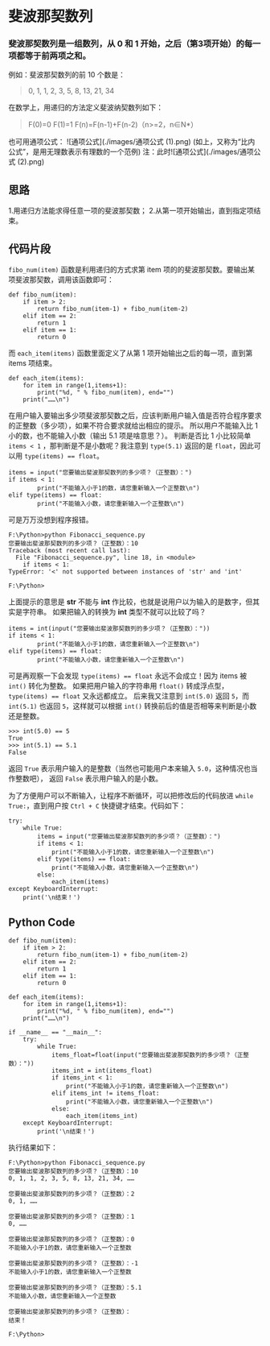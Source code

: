 # 斐波那契数列
### 斐波那契数列是一组数列，从 0 和 1 开始，之后（第3项开始）的每一项都等于前两项之和。
例如：斐波那契数列的前 10 个数是：
> 0, 1, 1, 2, 3, 5, 8, 13, 21, 34

在数学上，用递归的方法定义斐波纳契数列如下：
> F(0)=0
F(1)=1
F(n)=F(n-1)+F(n-2)（n>=2，n∈N*）

也可用通项公式：
![通项公式](./images/通项公式 (1).png)
(如上，又称为“比内公式”，是用无理数表示有理数的一个范例)
注：此时![通项公式](./images/通项公式 (2).png)
## 思路
1.用递归方法能求得任意一项的斐波那契数；
2.从第一项开始输出，直到指定项结束。

## 代码片段
`fibo_num(item)` 函数是利用递归的方式求第 item 项的的斐波那契数。要输出某项斐波那契数，调用该函数即可：
```
def fibo_num(item):
    if item > 2:
        return fibo_num(item-1) + fibo_num(item-2)
    elif item == 2:
        return 1
    elif item == 1:
        return 0
```
而 `each_item(items)` 函数里面定义了从第 1 项开始输出之后的每一项，直到第 items 项结束。
```
def each_item(items):
    for item in range(1,items+1):
        print("%d, " % fibo_num(item), end="")
    print("……\n")
```
在用户输入要输出多少项斐波那契数之后，应该判断用户输入值是否符合程序要求的正整数（多少项），如果不符合要求就给出相应的提示。
所以用户不能输入比 1 小的数，也不能输入小数（输出 5.1 项是啥意思？）。
判断是否比 1 小比较简单 `items < 1` ，那判断是不是小数呢？我注意到 `type(5.1)` 返回的是 `float`，因此可以用 `type(items) == float`。
```
items = input("您要输出斐波那契数列的多少项？（正整数）：")
if items < 1:
        print("不能输入小于1的数，请您重新输入一个正整数\n")
elif type(items) == float:
        print("不能输入小数，请您重新输入一个正整数\n")
```
可是万万没想到程序报错。
```
F:\Python>python Fibonacci_sequence.py
您要输出斐波那契数列的多少项？（正整数）：10
Traceback (most recent call last):
  File "Fibonacci_sequence.py", line 18, in <module>
    if items < 1:
TypeError: '<' not supported between instances of 'str' and 'int'

F:\Python>
```
上面提示的意思是 **str** 不能与 **int** 作比较，也就是说用户以为输入的是数字，但其实是字符串。
如果把输入的转换为 **int** 类型不就可以比较了吗？
```
items = int(input("您要输出斐波那契数列的多少项？（正整数）："))
if items < 1:
        print("不能输入小于1的数，请您重新输入一个正整数\n")
elif type(items) == float:
        print("不能输入小数，请您重新输入一个正整数\n")
```
可是再观察一下会发现 `type(items) == float` 永远不会成立！因为 items 被 `int()` 转化为整数。
如果把用户输入的字符串用 `float()` 转成浮点型，`type(items) == float` 又永远都成立。
后来我又注意到 `int(5.0)` 返回 `5`，而 `int(5.1)` 也返回 `5`，这样就可以根据 `int()` 转换前后的值是否相等来判断是小数还是整数。
```
>>> int(5.0) == 5
True
>>> int(5.1) == 5.1
False
```
返回 `True` 表示用户输入的是整数（当然也可能用户本来输入 `5.0`，这种情况也当作整数吧），
返回 `False` 表示用户输入的是小数。

为了方便用户可以不断输入，让程序不断循环，可以把修改后的代码放进 ``while True:``，直到用户按 `Ctrl + C` 快捷键才结束。代码如下：
```
try:
    while True:
        items = input("您要输出斐波那契数列的多少项？（正整数）：")
        if items < 1:
            print("不能输入小于1的数，请您重新输入一个正整数\n")
        elif type(items) == float:
            print("不能输入小数，请您重新输入一个正整数\n")
        else:
            each_item(items)
except KeyboardInterrupt:
    print('\n结束！')
```
## Python Code
```
def fibo_num(item):
    if item > 2:
        return fibo_num(item-1) + fibo_num(item-2)
    elif item == 2:
        return 1
    elif item == 1:
        return 0

def each_item(items):
    for item in range(1,items+1):
        print("%d, " % fibo_num(item), end="")
    print("……\n")

if __name__ == "__main__":
    try:
        while True:
            items_float=float(input("您要输出斐波那契数列的多少项？（正整数）："))
            items_int = int(items_float)
            if items_int < 1:
                print("不能输入小于1的数，请您重新输入一个正整数\n")
            elif items_int != items_float:
                print("不能输入小数，请您重新输入一个正整数\n")
            else:
                each_item(items_int)
    except KeyboardInterrupt:
        print('\n结束！')
```
执行结果如下：
```
F:\Python>python Fibonacci_sequence.py
您要输出斐波那契数列的多少项？（正整数）：10
0, 1, 1, 2, 3, 5, 8, 13, 21, 34, ……

您要输出斐波那契数列的多少项？（正整数）：2
0, 1, ……

您要输出斐波那契数列的多少项？（正整数）：1
0, ……

您要输出斐波那契数列的多少项？（正整数）：0
不能输入小于1的数，请您重新输入一个正整数

您要输出斐波那契数列的多少项？（正整数）：-1
不能输入小于1的数，请您重新输入一个正整数

您要输出斐波那契数列的多少项？（正整数）：5.1
不能输入小数，请您重新输入一个正整数

您要输出斐波那契数列的多少项？（正整数）：
结束！

F:\Python>
```
